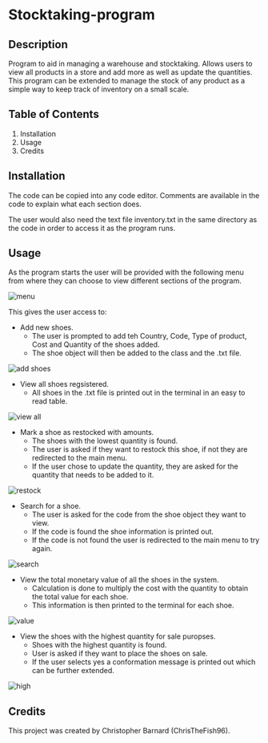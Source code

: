 # Stocktaking-program

## Description
Program to aid in managing a warehouse and stocktaking. Allows users to view all products in a store and add more as well as update the quantities. 
This program can be extended to manage the stock of any product as a simple way to keep track of inventory on a small scale.

## Table of Contents
1. Installation
1. Usage
1. Credits

## Installation
The code can be copied into any code editor.
Comments are available in the code to explain what each section does.

The user would also need the text file inventory.txt in the same directory as the code in order to access it as the program runs.

## Usage
As the program starts the user will be provided with the following menu from where they can choose to view different sections of the program.

![menu](https://user-images.githubusercontent.com/125367266/226479230-1dad860f-7a84-4121-b22c-99d2f8d49ad9.JPG)

This gives the user access to:
* Add new shoes.
    * The user is prompted to add teh Country, Code, Type of product, Cost and Quantity of the shoes added.
    * The shoe object will then be added to the class and the .txt file.
    
![add shoes](https://user-images.githubusercontent.com/125367266/226479296-7617c295-c667-4784-b1c0-813fabe108b8.JPG)

* View all shoes regsistered.
   * All shoes in the .txt file is printed out in the terminal in an easy to read table.

![view all](https://user-images.githubusercontent.com/125367266/226479411-ae1ebc53-6450-4684-8dd2-c87a4226095a.JPG)

* Mark a shoe as restocked with amounts.
   * The shoes with the lowest quantity is found.
   * The user is asked if they want to restock this shoe, if not they are redirected to the main menu.
   * If the user chose to update the quantity, they are asked for the quantity that needs to be added to it.

![restock](https://user-images.githubusercontent.com/125367266/226479458-25eb8b6a-e837-41cb-a9a7-14923c23c3af.JPG)

* Search for a shoe.
    * The user is asked for the code from the shoe object they want to view.
    * If the code is found the shoe information is printed out.
    * If the code is not found the user is redirected to the main menu to try again.
    
![search](https://user-images.githubusercontent.com/125367266/226479505-fab39dac-4d9d-464c-b343-5a704d3d34a4.JPG)

* View the total monetary value of all the shoes in the system.
    * Calculation is done to multiply the cost with the quantity to obtain the total value for each shoe.
    * This information is then printed to the terminal for each shoe.

![value](https://user-images.githubusercontent.com/125367266/226479526-e888a747-f48e-47b9-a988-3649ee683a26.JPG)

* View the shoes with the highest quantity for sale puropses.
    * Shoes with the highest quantity is found.
    * User is asked if they want to place the shoes on sale.
    * If the user selects yes a conformation message is printed out which can be further extended.
    
![high](https://user-images.githubusercontent.com/125367266/226479554-b73f17f1-7471-4fb2-bbce-7a6a3ed8501d.JPG)

## Credits
This project was created by Christopher Barnard (ChrisTheFish96).
